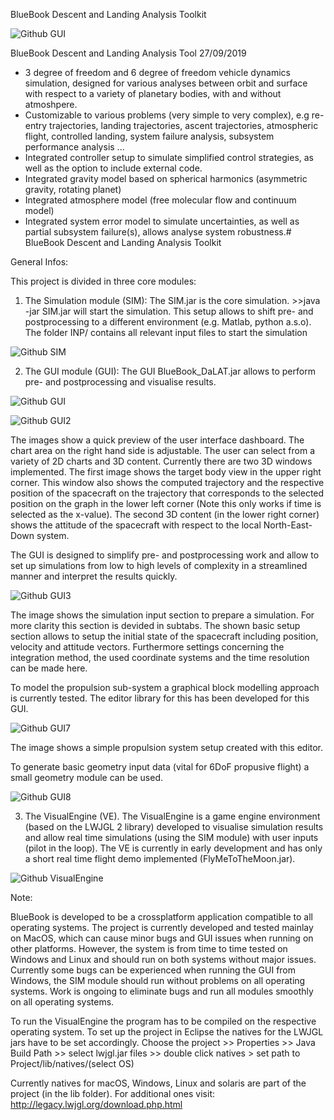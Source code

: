 BlueBook Descent and Landing Analysis Toolkit


![Github GUI](https://raw.githubusercontent.com/maxxonair/BlueBook-Descent-and-Landing-Analysis-Toolkit-DaLAT/master/documentation/INPUT_Documentation/GUIImage.png)

BlueBook Descent and Landing Analysis Tool 
27/09/2019

- 3 degree of freedom and 6 degree of freedom vehicle dynamics simulation, designed for various analyses between orbit and surface with respect to a variety of planetary bodies, with and without atmoshpere. 
- Customizable to various problems (very simple to very complex), e.g re-entry trajectories, landing trajectories, ascent trajectories, atmospheric flight, controlled landing, system failure analysis, subsystem performance analysis ... 
- Integrated controller setup to simulate simplified control strategies, as well as the option to include external code.
- Integrated gravity model based on spherical harmonics (asymmetric gravity, rotating planet)
- Integrated atmosphere model (free molecular flow and continuum model)
- Integrated system error model to simulate uncertainties, as well as partial subsystem failure(s), allows analyse system robustness.# BlueBook Descent and Landing Analysis Toolkit

General Infos:

This project is divided in three core modules:

1) The Simulation module (SIM): The SIM.jar is the core simulation. >>java -jar SIM.jar will start the simulation. This setup allows to shift pre- and postprocessing to a different environment (e.g. Matlab, python a.s.o). The folder INP/ contains all relevant input files to start the simulation

![Github SIM](https://raw.githubusercontent.com/maxxonair/BlueBook-Descent-and-Landing-Analysis-Toolkit-DaLAT/master/documentation/INPUT_Documentation/FlowChart/flowchart.png)

2) The GUI module (GUI): The GUI BlueBook_DaLAT.jar allows to perform pre- and postprocessing and visualise results. 

![Github GUI](https://raw.githubusercontent.com/maxxonair/BlueBook-Descent-and-Landing-Analysis-Toolkit-DaLAT/master/documentation/INPUT_Documentation/GUIImage4.png)

![Github GUI2](https://raw.githubusercontent.com/maxxonair/BlueBook-Descent-and-Landing-Analysis-Toolkit-DaLAT/master/documentation/INPUT_Documentation/GUIImage3.png)

The images show a quick preview of the user interface dashboard. The chart area on the right hand side is adjustable. The user can select from a variety of 2D charts and 3D content. Currently there are two 3D windows implemented. The first image shows the target body view in the upper right corner. This window also shows the computed trajectory and the respective position of the spacecraft on the trajectory that corresponds to the selected position on the graph in the lower left corner (Note this only works if time is selected as the x-value). The second 3D content (in the lower right corner) shows the attitude of the spacecraft with respect to the local North-East-Down system.

The GUI is designed to simplify pre- and postprocessing work and allow to set up simulations from low to high levels of complexity in a streamlined manner and interpret the results quickly. 

![Github GUI3](https://raw.githubusercontent.com/maxxonair/BlueBook-Descent-and-Landing-Analysis-Toolkit-DaLAT/master/documentation/INPUT_Documentation/GUIImage5.png)

The image shows the simulation input section to prepare a simulation. For more clarity this section is devided in subtabs. The shown basic setup section allows to setup the initial state of the spacecraft including position, velocity and attitude  vectors. Furthermore settings concerning the integration method, the used coordinate systems and the time resolution can be made here. 

To model the propulsion sub-system a graphical block modelling approach is currently tested. The editor library for this has been developed for this GUI. 

![Github GUI7](https://raw.githubusercontent.com/maxxonair/BlueBook-Descent-and-Landing-Analysis-Toolkit-DaLAT/master/documentation/INPUT_Documentation/GUIImage7.png)

The image shows a simple propulsion system setup created with this editor. 

To generate basic geometry input data (vital for 6DoF propusive flight) a small geometry module can be used. 

![Github GUI8](https://raw.githubusercontent.com/maxxonair/BlueBook-Descent-and-Landing-Analysis-Toolkit-DaLAT/master/documentation/INPUT_Documentation/GUIImage8.png)

3) The VisualEngine (VE). The VisualEngine is a game engine environment (based on the LWJGL 2 library) developed to visualise simulation results and allow real time simulations (using the SIM module) with user inputs (pilot in the loop). The VE is currently in early development and has only a short real time flight demo implemented (FlyMeToTheMoon.jar). 

![Github VisualEngine](https://raw.githubusercontent.com/maxxonair/BlueBook-Descent-and-Landing-Analysis-Toolkit-DaLAT/master/documentation/INPUT_Documentation/VisualEngine.png)

Note: 

BlueBook is developed to be a crossplatform application compatible to all operating systems. The project is currently developed and tested mainlay on MacOS, which can cause minor bugs and GUI issues when running on other platforms. However, the system is from time to time tested on Windows and Linux and should run on both systems without major issues. Currently some bugs can be experienced when running the GUI from Windows, the SIM module should run without problems on all operating systems. Work is ongoing to eliminate bugs and run all modules smoothly on all operating systems. 

To run the VisualEngine the program has to be compiled on the respective operating system. 
To set up the project in Eclipse the natives for the LWJGL jars have to be set accordingly. 
Choose the project >> Properties >> Java Build Path >> select lwjgl.jar files >> double click natives > set path to Project/lib/natives/(select OS)

Currently natives for macOS, Windows, Linux and solaris are part of the project (in the lib folder). For additional ones visit:
http://legacy.lwjgl.org/download.php.html

